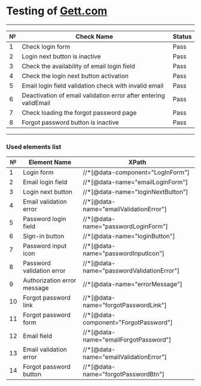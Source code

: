# Testing of [Gett.com](https://business.gett.com/)

---

| № | Check Name                                                       | Status |
|---|------------------------------------------------------------------|--------|
| 1 | Check login form                                                 | Pass   |
| 2 | Login next button is inactive                                    | Pass   |
| 3 | Check the availability of email login field                      | Pass   |
| 4 | Check the login next button activation                           | Pass   |
| 5 | Email login field validation check with invalid email            | Pass   |
| 6 | Deactivation of email validation error after entering validEmail | Pass   |
| 7 | Check loading the forgot password page                           | Pass   |
| 8 | Forgot password button is inactive                               | Pass   |

---

### Used elements list

| №  | Element Name                | XPath                                     |
|----|-----------------------------|-------------------------------------------|
| 1  | Login form                  | //*[@data-component="LogInForm"]          |
| 2  | Email login field           | //*[@data-name="emailLoginForm"]          |
| 3  | Login next button           | //*[@data-name="loginNextButton"]         |
| 4  | Email validation error      | //*[@data-name="emailValidationError"]    |
| 5  | Password login field        | //*[@data-name="passwordLoginForm"]       |
| 6  | Sign-in button              | //*[@data-name="loginButton"]             |
| 7  | Password input icon         | //*[@data-name="passwordInputIcon"]       |
| 8  | Password validation error   | //*[@data-name="passwordValidationError"] |
| 9  | Authorization error message | //*[@data-name="errorMessage"]            |
| 10 | Forgot password link        | //*[@data-name="forgotPasswordLink"]      |
| 11 | Forgot password form        | //*[@data-component="ForgotPassword"]     |
| 12 | Email field                 | //*[@data-name="emailForgotPassword"]     |
| 13 | Email validation error      | //*[@data-name="emailValidationError"]    |
| 14 | Forgot password button      | //*[@data-name="forgotPasswordBtn"]       |
